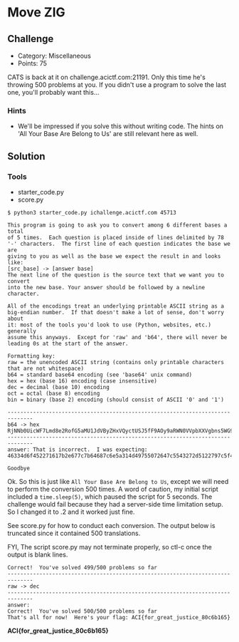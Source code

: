 
# Move ZIG

## Challenge
* Category: Miscellaneous
* Points: 75

CATS is back at it on challenge.acictf.com:21191. Only this time he's throwing 500 problems at you. If you didn't use a program to solve the last one, you'll probably want this...

### Hints
* We'll be impressed if you solve this without writing code. The hints on 'All Your Base Are Belong to Us' are still relevant here as well.

## Solution

### Tools
* starter_code.py
* score.py


```
$ python3 starter_code.py ichallenge.acictf.com 45713

This program is going to ask you to convert among 6 different bases a total
of 5 times.  Each question is placed inside of lines delimited by 78
'-' characters.  The first line of each question indicates the base we are
giving to you as well as the base we expect the result in and looks like:
[src_base] -> [answer base]
The next line of the question is the source text that we want you to convert
into the new base. Your answer should be followed by a newline character.

All of the encodings treat an underlying printable ASCII string as a
big-endian number.  If that doesn't make a lot of sense, don't worry about
it: most of the tools you'd look to use (Python, websites, etc.) generally
assume this anyways.  Except for 'raw' and 'b64', there will never be
leading 0s at the start of the answer.

Formatting key:
raw = the unencoded ASCII string (contains only printable characters
that are not whitespace)
b64 = standard base64 encoding (see 'base64' unix command)
hex = hex (base 16) encoding (case insensitive)
dec = decimal (base 10) encoding
oct = octal (base 8) encoding
bin = binary (base 2) encoding (should consist of ASCII '0' and '1')

------------------------------------------------------------------------------
b64 -> hex
RjNNb0UicWF7Lmd8e2RofG5aMU1JdVByZHxVQyctUSJ5fF9AOy9aRWN0VVpbXXVgbns5WG9waHNZTGtaNnUsXA==
------------------------------------------------------------------------------
answer: That is incorrect.  I was expecting:
46334d6f452271617b2e677c7b64687c6e5a314d49755072647c5543272d5122797c5f403b2f5a456374555a5b5d75606e7b39586f706873594c6b5a36752c5c

Goodbye
```
Ok. So this is just like `All Your Base Are Belong to Us`, except we will need to perform the conversion 500 times. A word of caution, my initial script included a `time.sleep(5)`, which paused the script for 5 seconds. The challenge would fail because they had a server-side time limitation setup. So I changed it to .2 and it worked just fine.


See score.py for how to conduct each conversion. The output below is truncated since it contained 500 translations.

FYI, The script score.py may not terminate properly, so ctl-c once the output is blank lines.


```
Correct!  You've solved 499/500 problems so far
------------------------------------------------------------------------------
raw -> dec
------------------------------------------------------------------------------
answer:
Correct!  You've solved 500/500 problems so far
That's all for now!  Here's your flag: ACI{for_great_justice_80c6b165}
```

**ACI{for_great_justice_80c6b165}**
